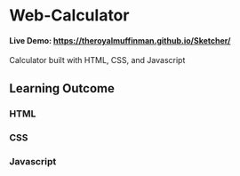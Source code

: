 # Web-Calculator
#### Live Demo: https://theroyalmuffinman.github.io/Sketcher/<br>
Calculator built with HTML, CSS, and Javascript

## Learning Outcome

### HTML

### CSS

### Javascript
